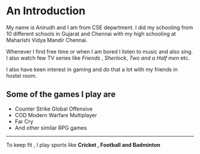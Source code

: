 An Introduction
===

My name is Anirudh and I am from CSE department. I did my schooling from 10 different schools in Gujarat and Chennai with my high schooling at Maharishi Vidya Mandir Chennai.

Whenever I find free time or when I am bored I listen to music and also sing. I also watch few TV series like *Friends* , *Sherlock*,
*Two and a Half men* etc.

I also have keen interest in gaming and do that a lot with my friends in hostel room. 

Some of the games I play are 
---
* Counter Strike Global Offensive
* COD Modern Warfare Multiplayer
* Far Cry
* And other similar RPG games

---

To keep fit , I play sports like **Cricket , Football and Badminton**

